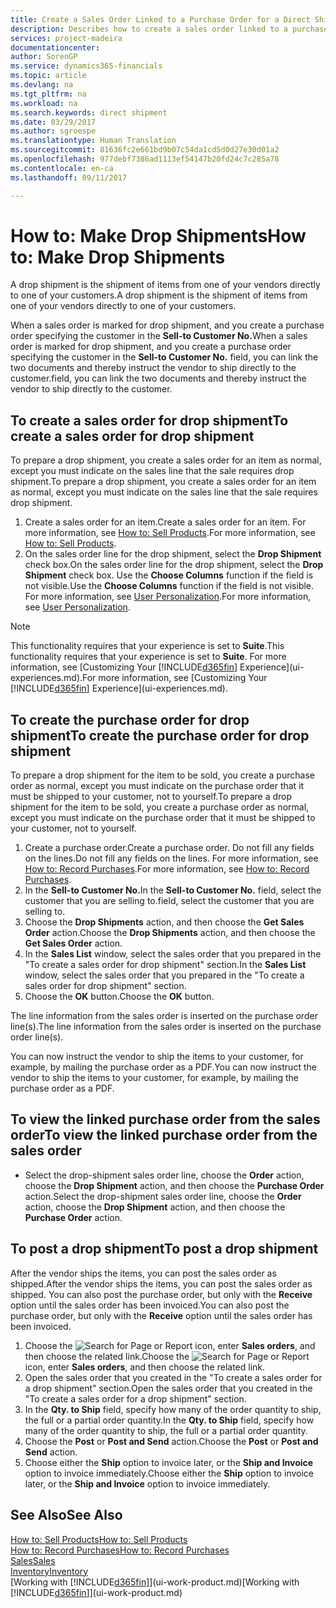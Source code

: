 ```yaml
---
title: Create a Sales Order Linked to a Purchase Order for a Direct Shipment | Microsoft Docs
description: Describes how to create a sales order linked to a purchase order to enable shipment directly from the vendor to the customer.
services: project-madeira
documentationcenter: 
author: SorenGP
ms.service: dynamics365-financials
ms.topic: article
ms.devlang: na
ms.tgt_pltfrm: na
ms.workload: na
ms.search.keywords: direct shipment
ms.date: 03/29/2017
ms.author: sgroespe
ms.translationtype: Human Translation
ms.sourcegitcommit: 81636fc2e661bd9b07c54da1cd5d0d27e30d01a2
ms.openlocfilehash: 977debf7386ad1113ef54147b20fd24c7c285a78
ms.contentlocale: en-ca
ms.lasthandoff: 09/11/2017

---
```

# <a name="how-to-make-drop-shipments"></a><span data-ttu-id="e9232-103">How to: Make Drop Shipments</span><span class="sxs-lookup"><span data-stu-id="e9232-103">How to: Make Drop Shipments</span></span>
<span data-ttu-id="e9232-104">A drop shipment is the shipment of items from one of your vendors directly to one of your customers.</span><span class="sxs-lookup"><span data-stu-id="e9232-104">A drop shipment is the shipment of items from one of your vendors directly to one of your customers.</span></span>

<span data-ttu-id="e9232-105">When a sales order is marked for drop shipment, and you create a purchase order specifying the customer in the **Sell-to Customer No.**</span><span class="sxs-lookup"><span data-stu-id="e9232-105">When a sales order is marked for drop shipment, and you create a purchase order specifying the customer in the **Sell-to Customer No.**</span></span> <span data-ttu-id="e9232-106">field, you can link the two documents and thereby instruct the vendor to ship directly to the customer.</span><span class="sxs-lookup"><span data-stu-id="e9232-106">field, you can link the two documents and thereby instruct the vendor to ship directly to the customer.</span></span>

## <a name="to-create-a-sales-order-for-drop-shipment"></a><span data-ttu-id="e9232-107">To create a sales order for drop shipment</span><span class="sxs-lookup"><span data-stu-id="e9232-107">To create a sales order for drop shipment</span></span>
<span data-ttu-id="e9232-108">To prepare a drop shipment, you create a sales order for an item as normal, except you must indicate on the sales line that the sale requires drop shipment.</span><span class="sxs-lookup"><span data-stu-id="e9232-108">To prepare a drop shipment, you create a sales order for an item as normal, except you must indicate on the sales line that the sale requires drop shipment.</span></span>

1. <span data-ttu-id="e9232-109">Create a sales order for an item.</span><span class="sxs-lookup"><span data-stu-id="e9232-109">Create a sales order for an item.</span></span> <span data-ttu-id="e9232-110">For more information, see [How to: Sell Products](sales-how-sell-products.md).</span><span class="sxs-lookup"><span data-stu-id="e9232-110">For more information, see [How to: Sell Products](sales-how-sell-products.md).</span></span>
2. <span data-ttu-id="e9232-111">On the sales order line for the drop shipment, select the **Drop Shipment** check box.</span><span class="sxs-lookup"><span data-stu-id="e9232-111">On the sales order line for the drop shipment, select the **Drop Shipment** check box.</span></span> <span data-ttu-id="e9232-112">Use the **Choose Columns** function if the field is not visible.</span><span class="sxs-lookup"><span data-stu-id="e9232-112">Use the **Choose Columns** function if the field is not visible.</span></span> <span data-ttu-id="e9232-113">For more information, see [User Personalization](ui-user-personalization.md).</span><span class="sxs-lookup"><span data-stu-id="e9232-113">For more information, see [User Personalization](ui-user-personalization.md).</span></span>

> [!NOTE]  
>   <span data-ttu-id="e9232-114">This functionality requires that your experience is set to **Suite**.</span><span class="sxs-lookup"><span data-stu-id="e9232-114">This functionality requires that your experience is set to **Suite**.</span></span> <span data-ttu-id="e9232-115">For more information, see [Customizing Your [!INCLUDE[d365fin](includes/d365fin_md.md)] Experience](ui-experiences.md).</span><span class="sxs-lookup"><span data-stu-id="e9232-115">For more information, see [Customizing Your [!INCLUDE[d365fin](includes/d365fin_md.md)] Experience](ui-experiences.md).</span></span>

## <a name="to-create-the-purchase-order-for-drop-shipment"></a><span data-ttu-id="e9232-116">To create the purchase order for drop shipment</span><span class="sxs-lookup"><span data-stu-id="e9232-116">To create the purchase order for drop shipment</span></span>
<span data-ttu-id="e9232-117">To prepare a drop shipment for the item to be sold, you create a purchase order as normal, except you must indicate on the purchase order that it must be shipped to your customer, not to yourself.</span><span class="sxs-lookup"><span data-stu-id="e9232-117">To prepare a drop shipment for the item to be sold, you create a purchase order as normal, except you must indicate on the purchase order that it must be shipped to your customer, not to yourself.</span></span>

1. <span data-ttu-id="e9232-118">Create a purchase order.</span><span class="sxs-lookup"><span data-stu-id="e9232-118">Create a purchase order.</span></span> <span data-ttu-id="e9232-119">Do not fill any fields on the lines.</span><span class="sxs-lookup"><span data-stu-id="e9232-119">Do not fill any fields on the lines.</span></span> <span data-ttu-id="e9232-120">For more information, see [How to: Record Purchases](purchasing-how-record-purchases.md).</span><span class="sxs-lookup"><span data-stu-id="e9232-120">For more information, see [How to: Record Purchases](purchasing-how-record-purchases.md).</span></span>
2. <span data-ttu-id="e9232-121">In the **Sell-to Customer No.**</span><span class="sxs-lookup"><span data-stu-id="e9232-121">In the **Sell-to Customer No.**</span></span> <span data-ttu-id="e9232-122">field, select the customer that you are selling to.</span><span class="sxs-lookup"><span data-stu-id="e9232-122">field, select the customer that you are selling to.</span></span>
3. <span data-ttu-id="e9232-123">Choose the **Drop Shipments** action, and then choose the **Get Sales Order** action.</span><span class="sxs-lookup"><span data-stu-id="e9232-123">Choose the **Drop Shipments** action, and then choose the **Get Sales Order** action.</span></span>
4. <span data-ttu-id="e9232-124">In the **Sales List** window, select the sales order that you prepared in the "To create a sales order for drop shipment" section.</span><span class="sxs-lookup"><span data-stu-id="e9232-124">In the **Sales List** window, select the sales order that you prepared in the "To create a sales order for drop shipment" section.</span></span>
5. <span data-ttu-id="e9232-125">Choose the **OK** button.</span><span class="sxs-lookup"><span data-stu-id="e9232-125">Choose the **OK** button.</span></span>

<span data-ttu-id="e9232-126">The line information from the sales order is inserted on the purchase order line(s).</span><span class="sxs-lookup"><span data-stu-id="e9232-126">The line information from the sales order is inserted on the purchase order line(s).</span></span>

<span data-ttu-id="e9232-127">You can now instruct the vendor to ship the items to your customer, for example, by mailing the purchase order as a PDF.</span><span class="sxs-lookup"><span data-stu-id="e9232-127">You can now instruct the vendor to ship the items to your customer, for example, by mailing the purchase order as a PDF.</span></span>     

## <a name="to-view-the-linked-purchase-order-from-the-sales-order"></a><span data-ttu-id="e9232-128">To view the linked purchase order from the sales order</span><span class="sxs-lookup"><span data-stu-id="e9232-128">To view the linked purchase order from the sales order</span></span>
* <span data-ttu-id="e9232-129">Select the drop-shipment sales order line, choose the **Order** action, choose the **Drop Shipment** action, and then choose the **Purchase Order** action.</span><span class="sxs-lookup"><span data-stu-id="e9232-129">Select the drop-shipment sales order line, choose the **Order** action, choose the **Drop Shipment** action, and then choose the **Purchase Order** action.</span></span>

## <a name="to-post-a-drop-shipment"></a><span data-ttu-id="e9232-130">To post a drop shipment</span><span class="sxs-lookup"><span data-stu-id="e9232-130">To post a drop shipment</span></span>
<span data-ttu-id="e9232-131">After the vendor ships the items, you can post the sales order as shipped.</span><span class="sxs-lookup"><span data-stu-id="e9232-131">After the vendor ships the items, you can post the sales order as shipped.</span></span> <span data-ttu-id="e9232-132">You can also post the purchase order, but only with the **Receive** option until the sales order has been invoiced.</span><span class="sxs-lookup"><span data-stu-id="e9232-132">You can also post the purchase order, but only with the **Receive** option until the sales order has been invoiced.</span></span>

1. <span data-ttu-id="e9232-133">Choose the ![Search for Page or Report](media/ui-search/search_small.png "Search for Page or Report icon") icon, enter **Sales orders**, and then choose the related link.</span><span class="sxs-lookup"><span data-stu-id="e9232-133">Choose the ![Search for Page or Report](media/ui-search/search_small.png "Search for Page or Report icon") icon, enter **Sales orders**, and then choose the related link.</span></span>
2. <span data-ttu-id="e9232-134">Open the sales order that you created in the "To create a sales order for a drop shipment" section.</span><span class="sxs-lookup"><span data-stu-id="e9232-134">Open the sales order that you created in the "To create a sales order for a drop shipment" section.</span></span>
3. <span data-ttu-id="e9232-135">In the **Qty. to Ship** field, specify how many of the order quantity to ship, the full or a partial order quantity.</span><span class="sxs-lookup"><span data-stu-id="e9232-135">In the **Qty. to Ship** field, specify how many of the order quantity to ship, the full or a partial order quantity.</span></span>
4. <span data-ttu-id="e9232-136">Choose the **Post** or **Post and Send** action.</span><span class="sxs-lookup"><span data-stu-id="e9232-136">Choose the **Post** or **Post and Send** action.</span></span>
5. <span data-ttu-id="e9232-137">Choose either the **Ship** option to invoice later, or the **Ship and Invoice** option to invoice immediately.</span><span class="sxs-lookup"><span data-stu-id="e9232-137">Choose either the **Ship** option to invoice later, or the **Ship and Invoice** option to invoice immediately.</span></span>

## <a name="see-also"></a><span data-ttu-id="e9232-138">See Also</span><span class="sxs-lookup"><span data-stu-id="e9232-138">See Also</span></span>
[<span data-ttu-id="e9232-139">How to: Sell Products</span><span class="sxs-lookup"><span data-stu-id="e9232-139">How to: Sell Products</span></span>](sales-how-sell-products.md)  
[<span data-ttu-id="e9232-140">How to: Record Purchases</span><span class="sxs-lookup"><span data-stu-id="e9232-140">How to: Record Purchases</span></span>](purchasing-how-record-purchases.md)  
[<span data-ttu-id="e9232-141">Sales</span><span class="sxs-lookup"><span data-stu-id="e9232-141">Sales</span></span>](sales-manage-sales.md)  
[<span data-ttu-id="e9232-142">Inventory</span><span class="sxs-lookup"><span data-stu-id="e9232-142">Inventory</span></span>](inventory-manage-inventory.md)  
<span data-ttu-id="e9232-143">[Working with [!INCLUDE[d365fin](includes/d365fin_md.md)]](ui-work-product.md)</span><span class="sxs-lookup"><span data-stu-id="e9232-143">[Working with [!INCLUDE[d365fin](includes/d365fin_md.md)]](ui-work-product.md)</span></span>

